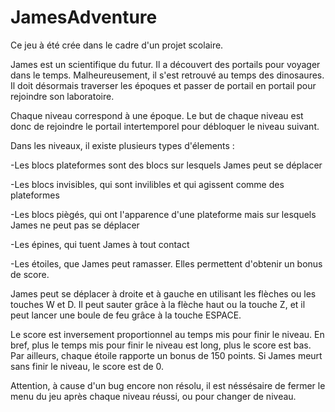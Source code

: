 # JamesAdventure

Ce jeu à été crée dans le cadre d'un projet scolaire.

James est un scientifique du futur. Il a découvert des portails pour voyager dans le temps. Malheureusement, il s'est retrouvé au temps des dinosaures. Il doit désormais traverser les époques et passer de portail en portail pour rejoindre son laboratoire.

Chaque niveau correspond à une époque. Le but de chaque niveau est donc de rejoindre le portail intertemporel pour débloquer le niveau suivant.

Dans les niveaux, il existe plusieurs types d'élements :

-Les blocs plateformes sont des blocs sur lesquels James peut se déplacer

-Les blocs invisibles, qui sont invilibles et qui agissent comme des plateformes

-Les blocs piègés, qui ont l'apparence d'une plateforme mais sur lesquels James ne peut pas se déplacer

-Les épines, qui tuent James à tout contact

-Les étoiles, que James peut ramasser. Elles permettent d'obtenir un bonus de score.

James peut se déplacer à droite et à gauche en utilisant les flèches ou les touches W et D. Il peut sauter grâce à la flèche haut ou la touche Z, et il peut lancer une boule de feu grâce à la touche ESPACE.

Le score est inversement proportionnel au temps mis pour finir le niveau. En bref, plus le temps mis pour finir le niveau est long, plus le score est bas. Par ailleurs, chaque étoile rapporte un bonus de 150 points. Si James meurt sans finir le niveau, le score est de 0.

Attention, à cause d'un bug encore non résolu, il est néssésaire de fermer le menu du jeu après chaque niveau réussi, ou pour changer de niveau.
